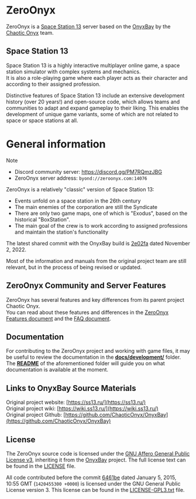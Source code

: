 # ZeroOnyx
ZeroOnyx is a [Space Station 13](https://spacestation13.com/) server based on the [OnyxBay](https://github.com/ChaoticOnyx/OnyxBay) by the [Chaotic Onyx](https://github.com/ChaoticOnyx) team.

## Space Station 13
Space Station 13 is a highly interactive multiplayer online game, a space station simulator with complex systems and mechanics.  
It is also a role-playing game where each player acts as their character and according to their assigned profession.

Distinctive features of Space Station 13 include an extensive development history (over 20 years!) and open-source code, which allows teams and communities to adapt and expand gameplay to their liking.
This enables the development of unique game variants, some of which are not related to space or space stations at all.

# General information
> [!NOTE]
> - Discord community server: https://discord.gg/PM7RQmzJBG
> - ZeroOnyx server address: `byond://zeroonyx.com:14076`

ZeroOnyx is a relatively "classic" version of Space Station 13:
- Events unfold on a space station in the 26th century
- The main enemies of the corporation are still the Syndicate
- There are only two game maps, one of which is "Exodus", based on the historical "BoxStation".
- The main goal of the crew is to work according to assigned professions and maintain the station's functionality

The latest shared commit with the OnyxBay build is [2e02fa](https://github.com/ZeroHubProjects/ZeroOnyx/commit/2e02fad116f279105439f03593ba9ea9720bd5d8) dated November 2, 2022.

Most of the information and manuals from the original project team are still relevant, but in the process of being revised or updated.

## ZeroOnyx Community and Server Features
ZeroOnyx has several features and key differences from its parent project Chaotic Onyx.  
You can read about these features and differences in the [ZeroOnyx Features document](https://github.com/ZeroHubProjects/ZeroOnyx/blob/docs/readme-server-overview-update/docs/about_zeroonyx/about-zeroonyx.en.md) and the [FAQ document](https://github.com/ZeroHubProjects/ZeroOnyx/blob/docs/readme-server-overview-update/docs/about_zeroonyx/faq-zeroonyx.en.md).

## Documentation
For contributing to the ZeroOnyx project and working with game files, it may be useful to review the documentation in the **[docs/development/](https://github.com/ZeroHubProjects/ZeroOnyx/tree/docs/readme-server-overview-update/docs/development)** folder.  
The **[README](https://github.com/ZeroHubProjects/ZeroOnyx/blob/docs/readme-server-overview-update/docs/development/README.md)** of the aforementioned folder will guide you on what documentation is available at the moment.

## Links to OnyxBay Source Materials
Original project website: [https://ss13.ru/](https://ss13.ru/)  
Original project wiki: [https://wiki.ss13.ru/](https://wiki.ss13.ru/)  
Original project Github: [https://github.com/ChaoticOnyx/OnyxBay](https://github.com/ChaoticOnyx/OnyxBay)

## License

The ZeroOnyx source code is licensed under the [GNU Affero General Public License v3](http://www.gnu.org/licenses/agpl.html), inheriting it from the [OnyxBay](https://github.com/ChaoticOnyx/OnyxBay/blob/dev/LICENSE) project. The full license text can be found in the [LICENSE](https://github.com/ZeroHubProjects/ZeroOnyx/blob/master/LICENSE) file.

All code contributed before the commit [6461be](https://github.com/ZeroHubProjects/ZeroOnyx/commit/6461beaf587de4e35fff02efdb7708e61ce43ed8) dated January 5, 2015, 10:55 GMT (`1420455300 +0000`) is licensed under the GNU General Public License version 3. This license can be found in the [LICENSE-GPL3.txt](https://github.com/ZeroHubProjects/ZeroOnyx/blob/master/docs/LICENSE-AGPL3.txt) file.
